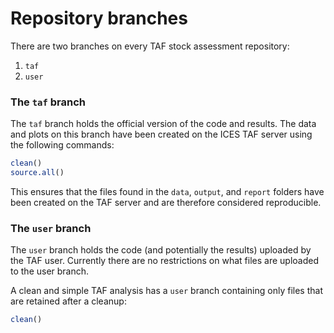# Repository branches

There are two branches on every TAF stock assessment repository:

1. `taf`
2. `user`

### The `taf` branch

The `taf` branch holds the official version of the code and results. The data
and plots on this branch have been created on the ICES TAF server using the
following commands:

```r
clean()
source.all()
```

This ensures that the files found in the `data`, `output`, and `report` folders
have been created on the TAF server and are therefore considered reproducible.

### The `user` branch

The `user` branch holds the code (and potentially the results) uploaded by the
TAF user. Currently there are no restrictions on what files are uploaded to the
user branch.

A clean and simple TAF analysis has a `user` branch containing only files that
are retained after a cleanup:

```r
clean()
```

